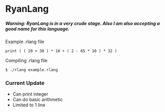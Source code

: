 # RyanLang

##### Warning: RyanLang is in a very crude stage. Also I am also accepting a good name for this language.

Example .rlang file
```
print ( ( 20 + 30 ) * 10 + ( 2 - 65 * 10 ) * 32 )
```

Compiling .rlang file
```sh
$ ./rlang example.rlang
```

### Current Update
- Can print integer
- Can do basic arithmetic
- Limited to 1 line
